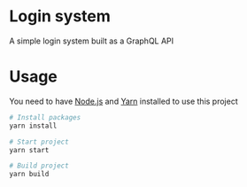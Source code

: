 # Login system

A simple login system built as a GraphQL API

# Usage

You need to have [Node.js](https://nodejs.org/en/) and [Yarn](https://yarnpkg.com/) installed to use this project

```bash
# Install packages
yarn install

# Start project
yarn start

# Build project
yarn build
```
